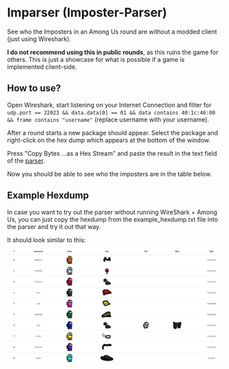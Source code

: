 # Imparser (Imposter-Parser)

See who the Imposters in an Among Us round are without a modded client (just using Wireshark).

**I do not recommend using this in public rounds**, as this ruins the game for others. This is just a showcase for what is possible if a game is implemented client-side.

## How to use?
Open Wireshark, start listening on your Internet Connection and filter for 
`udp.port == 22023 && data.data[0] == 01 && data contains 40:1c:46:00 && frame contains "username"` (replace username with your username).

After a round starts a new package should appear. Select the package and right-click on the hex dump which appears at the bottom of the window.

Press "Copy Bytes ...as a Hex Stream" and paste the result in the text field of the [parser](https://imparser.netlify.app/).

Now you should be able to see who the imposters are in the table below.

## Example Hexdump
In case you want to try out the parser without running WireShark + Among Us, you can just copy the hexdump from the example_hexdump.txt file into the parser and try it out that way.

It should look similar to this:

![](example_hexdump.png)
